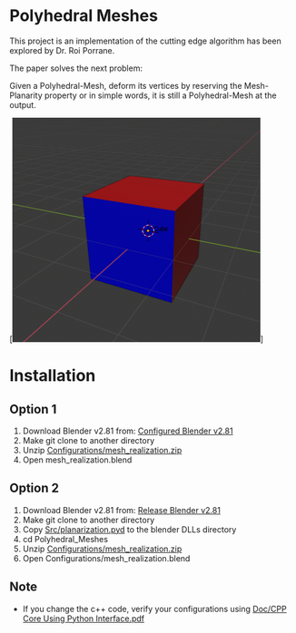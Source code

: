 # Polyhedral Meshes
This project is an implementation of the cutting edge algorithm has been explored by Dr. Roi Porrane.

The paper solves the next problem:

Given a Polyhedral-Mesh, deform its vertices by reserving the Mesh-Planarity property or in simple words, it is still a Polyhedral-Mesh at the output.

[![Simple Polyhendral Mesh](https://github.com/itaycsguy/Polyhedral_Meshes/blob/master/Doc/simple_3D_cube.png)]

# Installation
## Option 1
1. Download Blender v2.81 from: [Configured Blender v2.81](https://drive.google.com/file/d/1mGoSfcI1Mg-K9_gTOd3h2hfrxLv4XJom/view?usp=sharing)
2. Make git clone to another directory
3. Unzip [Configurations/mesh_realization.zip](https://github.com/itaycsguy/Polyhedral_Meshes/blob/master/Configurations/mesh_realization.zip)
4. Open mesh_realization.blend 

## Option 2
1. Download Blender v2.81 from: [Release Blender v2.81](https://www.blender.org/download/releases/2-81/)
2. Make git clone to another directory
3. Copy [Src/planarization.pyd](https://github.com/itaycsguy/Polyhedral_Meshes/blob/master/Src/planarization.pyd) to the blender DLLs directory
4. cd Polyhedral_Meshes
5. Unzip [Configurations/mesh_realization.zip](https://github.com/itaycsguy/Polyhedral_Meshes/blob/master/Configurations/mesh_realization.zip)
6. Open Configurations/mesh_realization.blend

## Note
* If you change the c++ code, verify your configurations using [Doc/CPP Core Using Python Interface.pdf](https://github.com/itaycsguy/Polyhedral_Meshes/blob/master/Doc/CPP%20Core%20Using%20Python%20Interface.pdf)
